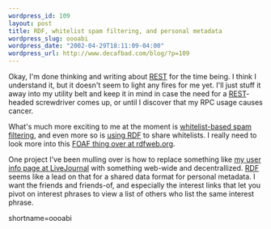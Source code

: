 ```yaml
--- 
wordpress_id: 109
layout: post
title: RDF, whitelist spam filtering, and personal metadata
wordpress_slug: oooabi
wordpress_date: "2002-04-29T18:11:09-04:00"
wordpress_url: http://www.decafbad.com/blog/?p=109
---
```

<p>Okay, I'm done thinking and writing about <a href="http://www.decafbad.com/twiki/bin/view/Main/REST">REST</a> for the time being.  I think I understand it, but it doesn't seem to light any fires for me yet.  I'll just stuff it away into my utility belt and keep it in mind in case the need for a <a href="http://www.decafbad.com/twiki/bin/view/Main/REST">REST</a>-headed screwdriver comes up, or until I discover that my RPC usage causes cancer.</p>
<p>What's much more exciting to me at the moment is <a href="http://impressive.net/people/gerald/2000/12/spam-filtering.html">whitelist-based spam filtering</a>, and even more so is <a href="http://www.w3.org/2001/12/rubyrdf/util/foafwhite/intro.html">using <a href="http://www.decafbad.com/twiki/bin/view/Main/RDF">RDF</a> to share whitelists</a>.  I really need to look more into this <a href="http://rdfweb.org/">FOAF thing over at rdfweb.org</a>.</p>
<p>One project I've been mulling over is how to replace something like <a href="http://www.livejournal.com/userinfo.bml?user=deus_x">my user info page at <a href="http://www.decafbad.com/twiki/bin/view/Main/LiveJournal">LiveJournal</a></a> with something web-wide and decentrallized.  <a href="http://www.decafbad.com/twiki/bin/view/Main/RDF">RDF</a> seems like a lead on that for a shared data format for personal metadata.  I want the friends and friends-of, and especially the interest links that let you pivot on interest phrases to view a list of others who list the same interest phrase.</p>
<!--more-->
shortname=oooabi
